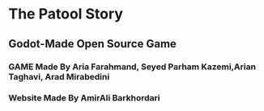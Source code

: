 # The Patool Story
## Godot-Made Open Source Game
### GAME Made By Aria Farahmand, Seyed Parham Kazemi,Arian Taghavi, Arad Mirabedini 
### Website Made By AmirAli Barkhordari
